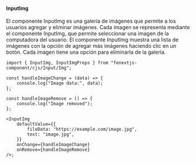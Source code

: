 #### InputImg

El componente InputImg es una galería de imágenes que permite a los usuarios agregar y eliminar imágenes. Cada imagen se representa mediante el componente InputImg, que permite seleccionar una imagen de la computadora del usuario. El componente InputImg muestra una lista de imágenes con la opción de agregar más imágenes haciendo clic en un botón. Cada imagen tiene una opción para eliminarla de la galería.

```tsx
import { InputImg, InputImgProps } from "fenextjs-component/cjs/Input/Img";

const handleImageChange = (data) => {
    console.log("Image data:", data);
};

const handleImageRemove = () => {
    console.log("Image removed");
};

<InputImg
    defaultValue={{
        fileData: "https://example.com/image.jpg",
        text: "image.jpg",
    }}
    onChange={handleImageChange}
    onRemove={handleImageRemove}
/>;
```

